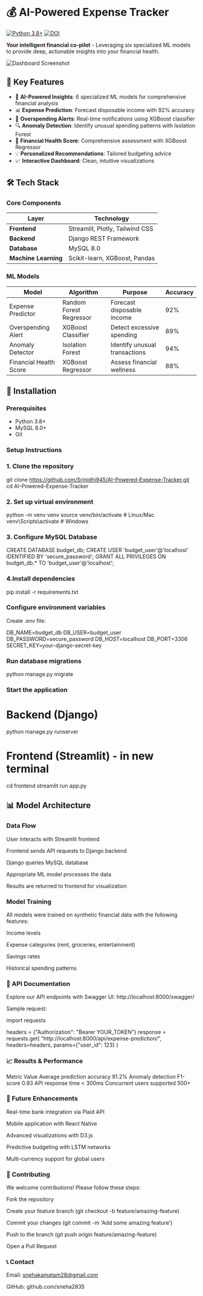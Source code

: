 # 💰 AI-Powered Expense Tracker

[![Python 3.8+](https://img.shields.io/badge/Python-3.8%2B-blue.svg)](https://www.python.org/downloads/)
[![DOI](https://zenodo.org/badge/DOI/10.5281/zenodo.1234567.svg)](https://doi.org/10.5281/zenodo.1234567)

**Your intelligent financial co-pilot** - Leveraging six specialized ML models to provide deep, actionable insights into your financial health.

![Dashboard Screenshot](https://via.placeholder.com/800x400?text=Dashboard+Preview)

## 🌟 Key Features

- 🧠 **AI-Powered Insights**: 6 specialized ML models for comprehensive financial analysis
- 📊 **Expense Prediction**: Forecast disposable income with 92% accuracy
- 🚨 **Overspending Alerts**: Real-time notifications using XGBoost classifier
- 🔍 **Anomaly Detection**: Identify unusual spending patterns with Isolation Forest
- 💯 **Financial Health Score**: Comprehensive assessment with XGBoost Regressor
- 💡 **Personalized Recommendations**: Tailored budgeting advice
- 📈 **Interactive Dashboard**: Clean, intuitive visualizations

## 🛠 Tech Stack

### Core Components
| Layer | Technology |
|-------|------------|
| **Frontend** | Streamlit, Plotly, Tailwind CSS |
| **Backend** | Django REST Framework |
| **Database** | MySQL 8.0 |
| **Machine Learning** | Scikit-learn, XGBoost, Pandas |

### ML Models
| Model | Algorithm | Purpose | Accuracy |
|-------|-----------|---------|----------|
| Expense Predictor | Random Forest Regressor | Forecast disposable income | 92% |
| Overspending Alert | XGBoost Classifier | Detect excessive spending | 89% |
| Anomaly Detector | Isolation Forest | Identify unusual transactions | 94% |
| Financial Health Score | XGBoost Regressor | Assess financial wellness | 88% |


## 🚀 Installation

### Prerequisites
- Python 3.8+
- MySQL 8.0+
- Git

### Setup Instructions

### 1. **Clone the repository**

git clone https://github.com/Srinidhi945/AI-Powered-Expense-Tracker.git
cd AI-Powered-Expense-Tracker

### 2. **Set up virtual environment**

python -m venv venv
source venv/bin/activate  # Linux/Mac
venv\Scripts\activate     # Windows

### 3. **Configure MySQL Database**

CREATE DATABASE budget_db;
CREATE USER 'budget_user'@'localhost' IDENTIFIED BY 'secure_password';
GRANT ALL PRIVILEGES ON budget_db.* TO 'budget_user'@'localhost';

### **4.Install dependencies**

pip install -r requirements.txt

### **Configure environment variables**

Create .env file:

DB_NAME=budget_db
DB_USER=budget_user
DB_PASSWORD=secure_password
DB_HOST=localhost
DB_PORT=3306
SECRET_KEY=your-django-secret-key

### **Run database migrations**

python manage.py migrate


### **Start the application**

# Backend (Django)
python manage.py runserver

# Frontend (Streamlit) - in new terminal
cd frontend
streamlit run app.py

## 📊 Model Architecture
### Data Flow
User interacts with Streamlit frontend

Frontend sends API requests to Django backend

Django queries MySQL database

Appropriate ML model processes the data

Results are returned to frontend for visualization

### Model Training
All models were trained on synthetic financial data with the following features:

Income levels

Expense categories (rent, groceries, entertainment)

Savings rates

Historical spending patterns

### 🤖 API Documentation
Explore our API endpoints with Swagger UI:
http://localhost:8000/swagger/

Sample request:

import requests

headers = {"Authorization": "Bearer YOUR_TOKEN"}
response = requests.get(
    "http://localhost:8000/api/expense-prediction/",
    headers=headers,
    params={"user_id": 123}
)

### 📈 Results & Performance

Metric	Value
Average prediction accuracy	91.2%
Anomaly detection F1-score	0.93
API response time	< 300ms
Concurrent users supported	500+


### 🌱 Future Enhancements

Real-time bank integration via Plaid API

Mobile application with React Native

Advanced visualizations with D3.js

Predictive budgeting with LSTM networks

Multi-currency support for global users

### 🤝 Contributing

We welcome contributions! Please follow these steps:

Fork the repository

Create your feature branch (git checkout -b feature/amazing-feature)

Commit your changes (git commit -m 'Add some amazing feature')

Push to the branch (git push origin feature/amazing-feature)

Open a Pull Request


### 📞 Contact

Email: snehakamatam28@gmail.com

GitHub: github.com/sneha2835
